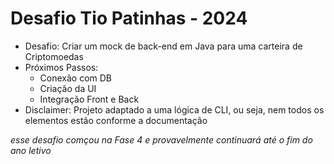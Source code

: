 # Desafio Tio Patinhas - 2024

- Desafio: Criar um mock de back-end em Java para uma carteira de Criptomoedas
- Próximos Passos:
  - Conexão com DB
  - Criação da UI
  - Integração Front e Back 
- Disclaimer: Projeto adaptado a uma lógica de CLI, ou seja, nem todos os elementos estão conforme a documentação

_esse desafio comçou na Fase 4 e provavelmente continuará até o fim do ano letivo_
